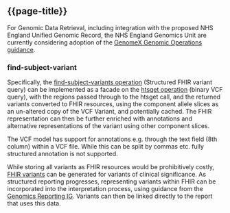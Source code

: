 ## {{page-title}}

For Genomic Data Retrieval, including integration with the proposed NHS England Unified Genomic Record, the NHS England Genomics Unit are currently considering adoption of the [GenomeX Genomic Operations guidance](https://build.fhir.org/ig/HL7/genomics-reporting/operations.html).

### find-subject-variant

Specifically, the [find-subject-variants operation](https://build.fhir.org/ig/HL7/genomics-reporting/OperationDefinition-find-subject-variants.html) (Structured FHIR variant query) can be implemented as a facade on the [htsget operation](https://samtools.github.io/hts-specs/htsget.html) (binary VCF query), with the regions passed through to the htsget call, and the returned variants converted to FHIR resources, using the component allele slices as an un-altered copy of the VCF Variant, and potentially cached. The FHIR representation can then be further enriched with annotations and alternative representations of the variant using other component slices. 

The VCF model has support for annotations e.g. through the text field (8th column) within a VCF file. While this can be split by commas etc. fully structured annotation is not supported.

While storing all variants as FHIR resources would be prohibitively costly, [FHIR variants](https://build.fhir.org/ig/HL7/genomics-reporting/StructureDefinition-variant.html) can be generated for variants of clinical significance. As structured reporting progresses, representing variants within FHIR can be incorporated into the interpretation process, using guidance from the [Genomics Reporting IG](https://build.fhir.org/ig/HL7/genomics-reporting/sequencing.html). Variants can then be linked directly to the report that uses this data.